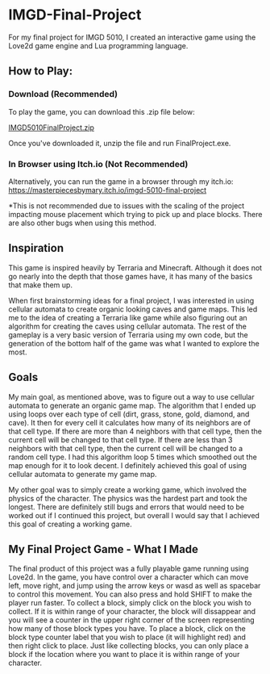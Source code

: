 # IMGD-Final-Project
For my final project for IMGD 5010, I created an interactive game using the Love2d game engine and Lua programming language.

## How to Play:
### Download (Recommended)
To play the game, you can download this .zip file below: 

[IMGD5010FinalProject.zip](https://github.com/user-attachments/files/20096126/IMGD5010FinalProject.zip)

Once you've downloaded it, unzip the file and run FinalProject.exe.

### In Browser using Itch.io (Not Recommended)

Alternatively, you can run the game in a browser through my itch.io: https://masterpiecesbymary.itch.io/imgd-5010-final-project

*This is not recommended due to issues with the scaling of the project impacting mouse placement which trying to pick up and place blocks. There are also other bugs when using this method.

## Inspiration

This game is inspired heavily by Terraria and Minecraft. Although it does not go nearly into the depth that those games have, it has many of the basics that make them up. 

When first brainstorming ideas for a final project, I was interested in using cellular automata to create organic looking caves and game maps. This led me to the idea of creating a Terraria like game while also figuring out an algorithm for creating the caves using cellular automata. The rest of the gameplay is a very basic version of Terraria using my own code, but the generation of the bottom half of the game was what I wanted to explore the most.

## Goals
My main goal, as mentioned above, was to figure out a way to use cellular automata to generate an organic game map. The algorithm that I ended up using loops over each type of cell (dirt, grass, stone, gold, diamond, and cave). It then for every cell it calculates how many of its neighbors are of that cell type. If there are more than 4 neighbors with that cell type, then the current cell will be changed to that cell type. If there are less than 3 neighbors with that cell type, then the current cell will be changed to a random cell type. I had this algorithm loop 5 times which smoothed out the map enough for it to look decent. I definitely achieved this goal of using cellular automata to generate my game map.

My other goal was to simply create a working game, which involved the physics of the character. The physics was the hardest part and took the longest. There are definitely still bugs and errors that would need to be worked out if I continued this project, but overall I would say that I achieved this goal of creating a working game.

## My Final Project Game - What I Made
The final product of this project was a fully playable game running using Love2d. In the game, you have control over a character which can move left, move right, and jump using the arrow keys or wasd as well as spacebar to control this movement. You can also press and hold SHIFT to make the player run faster. To collect a block, simply click on the block you wish to collect. If it is within range of your character, the block will dissappear and you will see a counter in the upper right corner of the screen representing how many of those block types you have. To place a block, click on the block type counter label that you wish to place (it will highlight red) and then right click to place. Just like collecting blocks, you can only place a block if the location where you want to place it is within range of your character.
